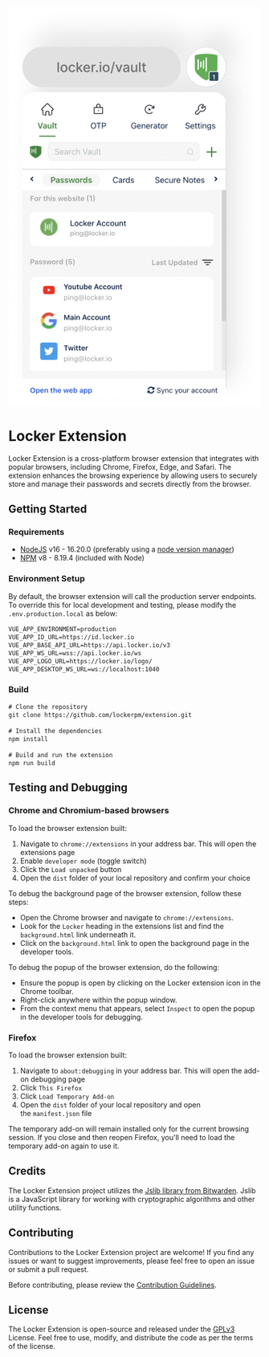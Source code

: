 ![Locker Password Manager](https://raw.githubusercontent.com/lockerpm/.github/main/images/locker5.png)

# Locker Extension

Locker Extension is a cross-platform browser extension that integrates with popular browsers, including Chrome, Firefox, Edge, and Safari. The extension enhances the browsing experience by allowing users to securely store and manage their passwords and secrets directly from the browser.

## Getting Started

### Requirements
- [NodeJS](https://nodejs.org/) v16 - 16.20.0 (preferably using a [node version manager](https://docs.npmjs.com/downloading-and-installing-node-js-and-npm))
- [NPM](https://www.npmjs.com/) v8 - 8.19.4 (included with Node)


### Environment Setup

By default, the browser extension will call the production server endpoints. To override this for local development and testing, please modify the `.env.production.local` as below:


```
VUE_APP_ENVIRONMENT=production
VUE_APP_ID_URL=https://id.locker.io
VUE_APP_BASE_API_URL=https://api.locker.io/v3
VUE_APP_WS_URL=wss://api.locker.io/ws
VUE_APP_LOGO_URL=https://locker.io/logo/
VUE_APP_DESKTOP_WS_URL=ws://localhost:1040
```

### Build


```shell
# Clone the repository
git clone https://github.com/lockerpm/extension.git

# Install the dependencies
npm install

# Build and run the extension
npm run build
```



## Testing and Debugging

### Chrome and Chromium-based browsers

To load the browser extension built:

1. Navigate to `chrome://extensions` in your address bar. This will open the extensions page
2. Enable `developer mode` (toggle switch)
3. Click the `Load unpacked` button
4. Open the `dist` folder of your local repository and confirm your choice

To debug the background page of the browser extension, follow these steps:

- Open the Chrome browser and navigate to `chrome://extensions`.
- Look for the `Locker` heading in the extensions list and find the `background.html` link underneath it.
- Click on the `background.html` link to open the background page in the developer tools.

To debug the popup of the browser extension, do the following:

- Ensure the popup is open by clicking on the Locker extension icon in the Chrome toolbar.
- Right-click anywhere within the popup window.
- From the context menu that appears, select `Inspect` to open the popup in the developer tools for debugging.



### Firefox

To load the browser extension built:

1. Navigate to `about:debugging` in your address bar. This will open the add-on debugging page
2. Click `This Firefox`
3. Click `Load Temporary Add-on`
4. Open the `dist` folder of your local repository and open the `manifest.json` file


The temporary add-on will remain installed only for the current browsing session. If you close and then reopen Firefox, you'll need to load the temporary add-on again to use it.

## Credits
The Locker Extension project utilizes the [Jslib library from Bitwarden](https://github.com/bitwarden/jslib). Jslib is a JavaScript library for working with cryptographic algorithms and other utility functions.


## Contributing
Contributions to the Locker Extension project are welcome! If you find any issues or want to suggest improvements, please feel free to open an issue or submit a pull request.

Before contributing, please review the [Contribution Guidelines](https://github.com/lockerpm/.github/blob/main/CONTRIBUTING.md).

## License
The Locker Extension is open-source and released under the [GPLv3](./LICENSE) License. Feel free to use, modify, and distribute the code as per the terms of the license.
